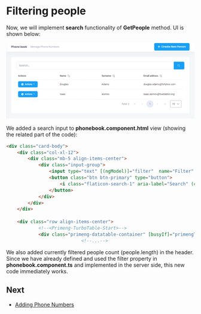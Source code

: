 # Filtering people

Now, we will implement **search** functionality of **GetPeople** method.
UI is shown below:

<img src="images/search-people-angular-1.png" alt="Searching people" class="img-thumbnail" />

We added a search input to **phonebook.component.html** view (showing
the related part of the code):

```html
<div class="card-body">
    <div class="col-xl-12">
        <div class="mb-5 align-items-center">
            <div class="input-group">
                <input type="text" [(ngModel)]="filter"  name="Filter" class="form-control" [placeholder]="l('SearchWithThreeDot')">
                <button class="btn btn-primary" type="button">
                    <i class="flaticon-search-1" aria-label="Search" (click)="getPeople()" ></i>
                </button>
            </div>
        </div>
    </div>
                
    <div class="row align-items-center">
            <!--<Primeng-TurboTable-Start>-->
            <div class="primeng-datatable-container" [busyIf]="primengTableHelper.isLoading">
                            <!--...-->

```

We also added currently filtered people count (people.length) in the
header. Since we have already defined and used the filter property in
**phonebook.component.ts** and implemented in the server side, this new
code immediately works.

## Next

- [Adding Phone Numbers](Developing-Step-By-Step-Angular-Adding-Phone-Numbers)